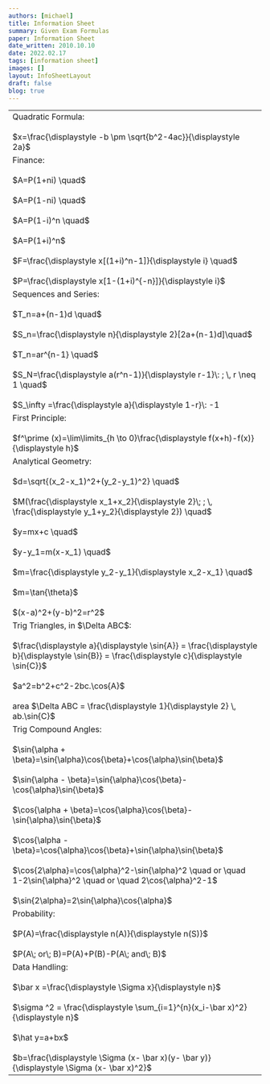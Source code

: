 ```yaml
---
authors: [michael]
title: Information Sheet
summary: Given Exam Formulas
paper: Information Sheet
date_written: 2010.10.10
date: 2022.02.17
tags: [information sheet]
images: []
layout: InfoSheetLayout
draft: false
blog: true
---
```


<table class="border-collapse">
  <tbody>
    <tr>
      <td>Quadratic Formula:<br></br> 
      $x=\frac{\displaystyle -b \pm \sqrt{b^2-4ac}}{\displaystyle 2a}$</td>
    </tr> 
    <tr>
      <td>Finance:<br></br>
      $A=P(1+ni) \quad$<br></br> 
      $A=P(1-ni) \quad$ <br></br>
      $A=P(1-i)^n \quad$ <br></br>
      $A=P(1+i)^n$<br></br>
      $F=\frac{\displaystyle x[(1+i)^n-1]}{\displaystyle i} \quad$ <br></br>
      $P=\frac{\displaystyle x[1-(1+i)^{-n}]}{\displaystyle i}$</td>
    </tr>
    <tr>
      <td>Sequences and Series:<br></br>
      $T_n=a+(n-1)d \quad$<br></br> 
      $S_n=\frac{\displaystyle n}{\displaystyle 2}[2a+(n-1)d]\quad$ <br></br>
      $T_n=ar^{n-1} \quad$<br></br> 
      $S_N=\frac{\displaystyle a(r^n-1)}{\displaystyle r-1}\: ; \, r \neq 1 \quad$ <br></br>
      $S_\infty =\frac{\displaystyle a}{\displaystyle 1-r}\: -1<r<1 $</td>
    </tr>
    <tr>
      <td>First Principle:<br></br> 
      $f^\prime (x)=\lim\limits_{h \to 0}\frac{\displaystyle f(x+h)-f(x)}{\displaystyle h}$</td>
    </tr>
    <tr>
      <td>Analytical Geometry:<br></br> 
      $d=\sqrt{(x_2-x_1)^2+(y_2-y_1)^2} \quad$ <br></br>
      $M(\frac{\displaystyle x_1+x_2}{\displaystyle 2}\; ; \, \frac{\displaystyle y_1+y_2}{\displaystyle 2}) \quad$ <br></br>
      $y=mx+c \quad$ <br></br>
      $y-y_1=m(x-x_1) \quad$ <br></br>
      $m=\frac{\displaystyle y_2-y_1}{\displaystyle x_2-x_1} \quad$ <br></br>
      $m=\tan{\theta}$<br></br>
      $(x-a)^2+(y-b)^2=r^2$</td>
    </tr>
    <tr>
      <td>Trig Triangles, in $\Delta ABC$:<br></br>
      $\frac{\displaystyle a}{\displaystyle \sin{A}} = \frac{\displaystyle b}{\displaystyle \sin{B}} = \frac{\displaystyle c}{\displaystyle \sin{C}}$<br></br>
      $a^2=b^2+c^2-2bc.\cos{A}$<br></br>
      area $\Delta ABC = \frac{\displaystyle 1}{\displaystyle 2} \, ab.\sin{C}$</td>
    </tr>
    <tr>
      <td>Trig Compound Angles:<br></br>
      $\sin{\alpha + \beta}=\sin{\alpha}\cos{\beta}+\cos{\alpha}\sin{\beta}$<br></br>
      $\sin{\alpha - \beta}=\sin{\alpha}\cos{\beta}-\cos{\alpha}\sin{\beta}$<br></br>
      $\cos{\alpha + \beta}=\cos{\alpha}\cos{\beta}-\sin{\alpha}\sin{\beta}$<br></br>
      $\cos{\alpha - \beta}=\cos{\alpha}\cos{\beta}+\sin{\alpha}\sin{\beta}$<br></br>
      $\cos{2\alpha}=\cos{\alpha}^2-\sin{\alpha}^2 \quad or \quad 1-2\sin{\alpha}^2 \quad or \quad 2\cos{\alpha}^2-1$<br></br>
      $\sin{2\alpha}=2\sin{\alpha}\cos{\alpha}$</td>
    </tr>
    <tr>
      <td>Probability:<br></br>
      $P(A)=\frac{\displaystyle n(A)}{\displaystyle n(S)}$<br></br>
      $P(A\; or\; B)=P(A)+P(B)-P(A\; and\; B)$</td>
    </tr>
    <tr>
      <td>Data Handling:<br></br>
      $\bar x =\frac{\displaystyle \Sigma x}{\displaystyle n}$<br></br>
      $\sigma ^2 = \frac{\displaystyle \sum_{i=1}^{n}(x_i-\bar x)^2}{\displaystyle n}$<br></br>
      $\hat y=a+bx$<br></br>
      $b=\frac{\displaystyle \Sigma (x- \bar x)(y- \bar y)}{\displaystyle \Sigma (x- \bar x)^2}$</td>
    </tr>
  </tbody>
</table>
